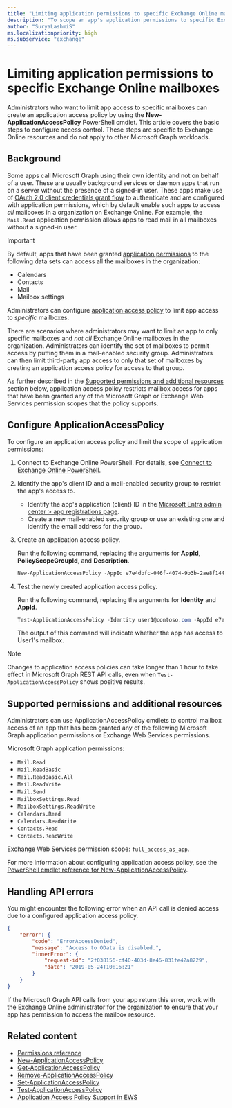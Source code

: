 ```yaml
---
title: "Limiting application permissions to specific Exchange Online mailboxes"
description: "To scope an app's application permissions to specific Exchange Online mailboxes, you will need to create application access policies."
author: "SuryaLashmiS"
ms.localizationpriority: high
ms.subservice: "exchange"
---
```


# Limiting application permissions to specific Exchange Online mailboxes

Administrators who want to limit app access to specific mailboxes can create an application access policy by using the **New-ApplicationAccessPolicy** PowerShell cmdlet. This article covers the basic steps to configure access control. These steps are specific to Exchange Online resources and do not apply to other Microsoft Graph workloads.

## Background
Some apps call Microsoft Graph using their own identity and not on behalf of a user. These are usually background services or daemon apps that run on a server without the presence of a signed-in user. These apps make use of [OAuth 2.0 client credentials grant flow](/azure/active-directory/develop/v2-oauth2-client-creds-grant-flow) to authenticate and are configured with application permissions, which by default enable such apps to access _all_ mailboxes in a organization on Exchange Online. For example, the `Mail.Read` application permission allows apps to read mail in all mailboxes without a signed-in user.

> [!IMPORTANT]
>
> By default, apps that have been granted [application permissions](/graph/permissions-reference) to the following data sets can access all the mailboxes in the organization:
>
> - Calendars
> - Contacts
> - Mail
> - Mailbox settings
>
>Administrators can configure [application access policy](#configure-applicationaccesspolicy) to limit app access to _specific_ mailboxes.

There are scenarios where administrators may want to limit an app to only specific mailboxes and _not all_ Exchange Online mailboxes in the organization. Administrators can identify the set of mailboxes to permit access by putting them in a mail-enabled security group. Administrators can then limit third-party app access to only that set of  mailboxes by creating an application access policy for access to that group.

As further described in the [Supported permissions and additional resources](#supported-permissions-and-additional-resources) section below, application access policy restricts mailbox access for apps that have been granted any of the Microsoft Graph or Exchange Web Services permission scopes that the policy supports.

## Configure ApplicationAccessPolicy

To configure an application access policy and limit the scope of application permissions:
1.    Connect to Exchange Online PowerShell. For details, see [Connect to Exchange Online PowerShell](/powershell/exchange/exchange-online/connect-to-exchange-online-powershell/connect-to-exchange-online-powershell?view=exchange-ps&preserve-view=true).

2.   Identify the app's client ID and a mail-enabled security group to restrict the app's access to.

     - Identify the app's application (client) ID in the [Microsoft Entra admin center > app registrations page](https://entra.microsoft.com/#view/Microsoft_AAD_RegisteredApps/ApplicationsListBlade/).
     - Create a new mail-enabled security group or use an existing one and identify the email address for the group.

3.   Create an application access policy.

     Run the following command, replacing the arguments for **AppId**, **PolicyScopeGroupId**, and **Description**.
     ```powershell
     New-ApplicationAccessPolicy -AppId e7e4dbfc-046f-4074-9b3b-2ae8f144f59b -PolicyScopeGroupId EvenUsers@contoso.com -AccessRight RestrictAccess -Description "Restrict this app to members of distribution group EvenUsers."
     ```
4.   Test the newly created application access policy.

     Run the following command, replacing the arguments for **Identity** and **AppId**.
     ```powershell
     Test-ApplicationAccessPolicy -Identity user1@contoso.com -AppId e7e4dbfc-046-4074-9b3b-2ae8f144f59b
     ```
     The output of this command will indicate whether the app has access to User1's mailbox.

> [!NOTE]
> Changes to application access policies can take longer than 1 hour to take effect in Microsoft Graph REST API calls, even when `Test-ApplicationAccessPolicy` shows positive results.

## Supported permissions and additional resources

Administrators can use ApplicationAccessPolicy cmdlets to control mailbox access of an app that has been granted any of the following Microsoft Graph application permissions or Exchange Web Services permissions.

Microsoft Graph application permissions:
- `Mail.Read`
- `Mail.ReadBasic`
- `Mail.ReadBasic.All`
- `Mail.ReadWrite`
- `Mail.Send`
- `MailboxSettings.Read`
- `MailboxSettings.ReadWrite`
- `Calendars.Read`
- `Calendars.ReadWrite`
- `Contacts.Read`
- `Contacts.ReadWrite`

Exchange Web Services permission scope: `full_access_as_app`.

For more information about configuring application access policy, see the [PowerShell cmdlet reference for New-ApplicationAccessPolicy](/powershell/module/exchange/new-applicationaccesspolicy?view=exchange-ps&preserve-view=true).


## Handling API errors
You might encounter the following error when an API call is denied access due to a configured application access policy.
```json
{
    "error": {
        "code": "ErrorAccessDenied",
        "message": "Access to OData is disabled.",
        "innerError": {
            "request-id": "2f038156-cf40-403d-8e46-831fe42a8229",
            "date": "2019-05-24T10:16:21"
        }
    }
}
```
If the Microsoft Graph API calls from your app return this error, work with the Exchange Online administrator for the organization to ensure that your app has permission to access the mailbox resource.



## Related content

- [Permissions reference](permissions-reference.md)
- [New-ApplicationAccessPolicy](/powershell/module/exchange/organization/new-applicationaccesspolicy)
- [Get-ApplicationAccessPolicy](/powershell/module/exchange/organization/get-applicationaccesspolicy)
- [Remove-ApplicationAccessPolicy](/powershell/module/exchange/organization/remove-applicationaccesspolicy)
- [Set-ApplicationAccessPolicy](/powershell/module/exchange/organization/set-applicationaccesspolicy)
- [Test-ApplicationAccessPolicy](/powershell/module/exchange/organization/test-applicationaccesspolicy)
- [Application Access Policy Support in EWS](https://techcommunity.microsoft.com/t5/exchange-team-blog/application-access-policy-support-in-ews/ba-p/2110361)

